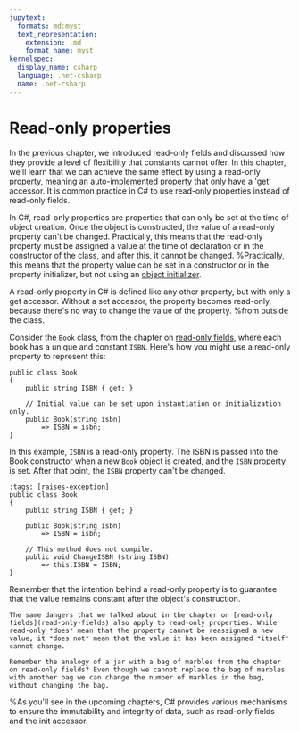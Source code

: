 ```yaml
---
jupytext:
  formats: md:myst
  text_representation:
    extension: .md
    format_name: myst
kernelspec:
  display_name: csharp
  language: .net-csharp
  name: .net-csharp
---
```


# Read-only properties

In the previous chapter, we introduced read-only fields and discussed how they provide a level of flexibility that constants cannot offer. In this chapter, we'll learn that we can achieve the same effect by using a read-only property, meaning an [auto-implemented property](auto-implemented-properties) that only have a 'get' accessor. It is common practice in C# to use read-only properties instead of read-only fields.

In C#, read-only properties are properties that can only be set at the time of object creation. Once the object is constructed, the value of a read-only property can't be changed.
Practically, this means that the read-only property must be assigned a value at the time of declaration or in the constructor of the class, and after this, it cannot be changed.
%Practically, this means that the property value can be set in a constructor or in the property initializer, but not using an [object initializer](object-initializers).

A read-only property in C# is defined like any other property, but with only a get accessor. Without a set accessor, the property becomes read-only, because there's no way to change the value of the property.
%from outside the class.

Consider the `Book` class, from the chapter on [read-only fields](read-only-fields), where each book has a unique and constant `ISBN`. Here's how you might use a read-only property to represent this:

```{code-cell}
public class Book
{
    public string ISBN { get; }

    // Initial value can be set upon instantiation or initialization only.
    public Book(string isbn)
        => ISBN = isbn;
}
```

In this example, `ISBN` is a read-only property. The ISBN is passed into the Book constructor when a new `Book` object is created, and the `ISBN` property is set. After that point, the `ISBN` property can't be changed.

```{code-cell}
:tags: [raises-exception]
public class Book
{
    public string ISBN { get; }

    public Book(string isbn)
        => ISBN = isbn;

    // This method does not compile.
    public void ChangeISBN (string ISBN)
        => this.ISBN = ISBN;
}
```

Remember that the intention behind a read-only property is to guarantee that the value remains constant after the object's construction.

```{warning}
The same dangers that we talked about in the chapter on [read-only fields](read-only-fields) also apply to read-only properties. While read-only *does* mean that the property cannot be reassigned a new value, it *does not* mean that the value it has been assigned *itself* cannot change.

Remember the analogy of a jar with a bag of marbles from the chapter on read-only fields? Even though we cannot replace the bag of marbles with another bag we can change the number of marbles in the bag, without changing the bag.
```

%As you'll see in the upcoming chapters, C# provides various mechanisms to ensure the immutability and integrity of data, such as read-only fields and the init accessor.

